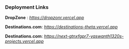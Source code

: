 ### Deployment Links
**DropZone** :
*https://dropzonr.vercel.app*

**Destinations.com**:
*https://destinations-theta.vercel.app*

**Destinations.com**:
*https://next-gtnxfgpr7-yaswanth1320s-projects.vercel.app*
